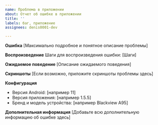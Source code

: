 ```yaml
---
name: Проблема в приложении
about: Отчет об ошибке в приложении
title: ''
labels: баг, приложение
assignees: denis0001-dev

---
```


**Ошибка**
[Максимально подробное и понятное описание проблемы]

**Воспроизведение**
Шаги для воспроизведения ошибки:
[Шаги]

**Ожидаемое поведение**
[Описание ожидаемого поведения]

**Скриншоты**
[Если возможно, приложите скриншоты проблемы здесь]

**Конфигурация**
 - Версия Android: [например 11] 
 - Версия приложения: [например 1.5.5]
 - Бренд и модель устройства: [например Blackview A95]

**Дополнительная информация**
[Добавьте всю дополнительную информацию об ошибке здесь]

